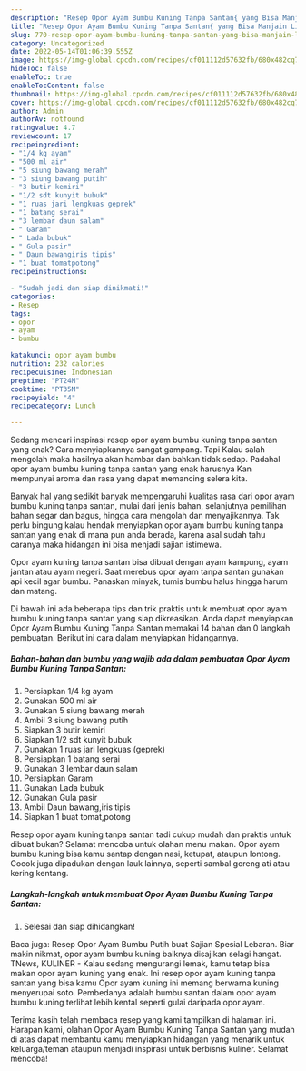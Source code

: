 ```yaml
---
description: "Resep Opor Ayam Bumbu Kuning Tanpa Santan{ yang Bisa Manjain Lidah,  Menu Buat lebaran"
title: "Resep Opor Ayam Bumbu Kuning Tanpa Santan{ yang Bisa Manjain Lidah,  Menu Buat lebaran"
slug: 770-resep-opor-ayam-bumbu-kuning-tanpa-santan-yang-bisa-manjain-lidah-menu-buat-lebaran
category: Uncategorized
date: 2022-05-14T01:06:39.555Z
image: https://img-global.cpcdn.com/recipes/cf011112d57632fb/680x482cq70/opor-ayam-bumbu-kuning-tanpa-santan-foto-resep-utama.jpg
hideToc: false
enableToc: true
enableTocContent: false
thumbnail: https://img-global.cpcdn.com/recipes/cf011112d57632fb/680x482cq70/opor-ayam-bumbu-kuning-tanpa-santan-foto-resep-utama.jpg
cover: https://img-global.cpcdn.com/recipes/cf011112d57632fb/680x482cq70/opor-ayam-bumbu-kuning-tanpa-santan-foto-resep-utama.jpg
author: Admin
authorAv: notfound
ratingvalue: 4.7
reviewcount: 17
recipeingredient:
- "1/4 kg ayam"
- "500 ml air"
- "5 siung bawang merah"
- "3 siung bawang putih"
- "3 butir kemiri"
- "1/2 sdt kunyit bubuk"
- "1 ruas jari lengkuas geprek"
- "1 batang serai"
- "3 lembar daun salam"
- " Garam"
- " Lada bubuk"
- " Gula pasir"
- " Daun bawangiris tipis"
- "1 buat tomatpotong"
recipeinstructions:

- "Sudah jadi dan siap dinikmati!"
categories:
- Resep
tags:
- opor
- ayam
- bumbu

katakunci: opor ayam bumbu 
nutrition: 232 calories
recipecuisine: Indonesian
preptime: "PT24M"
cooktime: "PT35M"
recipeyield: "4"
recipecategory: Lunch

---
```



Sedang mencari inspirasi resep opor ayam bumbu kuning tanpa santan yang enak? Cara menyiapkannya sangat gampang. Tapi Kalau salah mengolah maka hasilnya akan hambar dan bahkan tidak sedap. Padahal opor ayam bumbu kuning tanpa santan yang enak harusnya Kan mempunyai aroma dan rasa yang dapat memancing selera kita.


Banyak hal yang sedikit banyak mempengaruhi kualitas rasa dari opor ayam bumbu kuning tanpa santan, mulai dari jenis bahan, selanjutnya pemilihan bahan segar dan bagus, hingga cara mengolah dan menyajikannya. Tak perlu bingung kalau hendak menyiapkan opor ayam bumbu kuning tanpa santan yang enak di mana pun anda berada, karena asal sudah tahu caranya maka hidangan ini bisa menjadi sajian istimewa.

Opor ayam kuning tanpa santan bisa dibuat dengan ayam kampung, ayam jantan atau ayam negeri. Saat merebus opor ayam tanpa santan gunakan api kecil agar bumbu. Panaskan minyak, tumis bumbu halus hingga harum dan matang.


Di bawah ini ada beberapa tips dan trik praktis untuk membuat opor ayam bumbu kuning tanpa santan yang siap dikreasikan. Anda dapat menyiapkan Opor Ayam Bumbu Kuning Tanpa Santan memakai 14 bahan dan 0 langkah pembuatan. Berikut ini cara dalam menyiapkan hidangannya.

<!--inarticleads1-->

##### Bahan-bahan dan bumbu yang wajib ada dalam pembuatan Opor Ayam Bumbu Kuning Tanpa Santan:

1. Persiapkan 1/4 kg ayam
1. Gunakan 500 ml air
1. Gunakan 5 siung bawang merah
1. Ambil 3 siung bawang putih
1. Siapkan 3 butir kemiri
1. Siapkan 1/2 sdt kunyit bubuk
1. Gunakan 1 ruas jari lengkuas (geprek)
1. Persiapkan 1 batang serai
1. Gunakan 3 lembar daun salam
1. Persiapkan  Garam
1. Gunakan  Lada bubuk
1. Gunakan  Gula pasir
1. Ambil  Daun bawang,iris tipis
1. Siapkan 1 buat tomat,potong


Resep opor ayam kuning tanpa santan tadi cukup mudah dan praktis untuk dibuat bukan? Selamat mencoba untuk olahan menu makan. Opor ayam bumbu kuning bisa kamu santap dengan nasi, ketupat, ataupun lontong. Cocok juga dipadukan dengan lauk lainnya, seperti sambal goreng ati atau kering kentang. 

<!--inarticleads2-->

##### Langkah-langkah untuk membuat Opor Ayam Bumbu Kuning Tanpa Santan:


1. Selesai dan siap dihidangkan!

Baca juga: Resep Opor Ayam Bumbu Putih buat Sajian Spesial Lebaran. Biar makin nikmat, opor ayam bumbu kuning baiknya disajikan selagi hangat. TNews, KULINER - Kalau sedang mengurangi lemak, kamu tetap bisa makan opor ayam kuning yang enak. Ini resep opor ayam kuning tanpa santan yang bisa kamu Opor ayam kuning ini memang berwarna kuning menyerupai soto. Pembedanya adalah bumbu santan dalam opor ayam bumbu kuning terlihat lebih kental seperti gulai daripada opor ayam. 

Terima kasih telah membaca resep yang kami tampilkan di halaman ini. Harapan kami, olahan Opor Ayam Bumbu Kuning Tanpa Santan yang mudah di atas dapat membantu kamu menyiapkan hidangan yang menarik untuk keluarga/teman ataupun menjadi inspirasi untuk berbisnis kuliner. Selamat mencoba!
